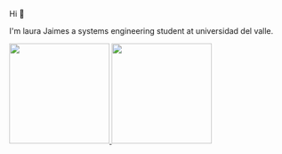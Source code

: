 Hi  👋

I'm laura Jaimes a systems engineering student at universidad del valle.

<!--

Here are some ideas to get you started:

- 🔭 I’m currently working on ...
- 🌱 I’m currently learning ...
- 👯 I’m looking to collaborate on ...
- 🤔 I’m looking for help with ...
- 💬 Ask me about ...
- 📫 How to reach me: ...
- 😄 Pronouns: ...
- ⚡ Fun fact: ...
-->

<div>
  <a href="https://github.com/Lau36/Lau36">
  <img height="180cm" src="https://github-readme-stats.vercel.app/api?username=Lau36&show_icons=true&theme=compact"/>
  <img height="180cm" src="https://github-readme-stats.vercel.app/api/top-langs/?username=Lau36&layout=compact"/>
</div>
